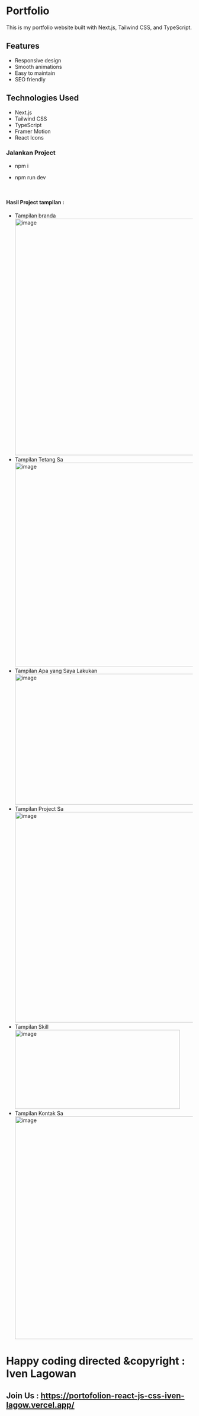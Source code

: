 # Portfolio

This is my portfolio website built with Next.js, Tailwind CSS, and TypeScript.

## Features

- Responsive design
- Smooth animations
- Easy to maintain
- SEO friendly

## Technologies Used

- Next.js
- Tailwind CSS
- TypeScript
- Framer Motion
- React Icons

### Jalankan Project 
- npm i
- npm run dev

  <br>
#### Hasil Project tampilan : <br>
- Tampilan branda <br>
  <img width="1340" height="637" alt="image" src="https://github.com/user-attachments/assets/e9606991-718f-4065-bccb-559cee11c136" /> <br>
- Tampilan Tetang Sa <br>
<img width="1339" height="549" alt="image" src="https://github.com/user-attachments/assets/5ec0cb07-de06-491a-871d-4534cf9d94e6" /> <br>
- Tampilan Apa yang Saya Lakukan <br>
<img width="1284" height="352" alt="image" src="https://github.com/user-attachments/assets/de197dca-3149-49d1-b4e6-2670d7477ca9" /> <br>
- Tampilan Project Sa <br>
<img width="754" height="567" alt="image" src="https://github.com/user-attachments/assets/3a17194a-13c3-4cc5-83a5-3d837fe31189" /> <br>
- Tampilan Skill <br>
<img width="445" height="213" alt="image" src="https://github.com/user-attachments/assets/f0cca5a3-6f85-4ca8-8b8f-15c01e7ff97b" /> <br>
- Tampilan Kontak Sa <br>
<img width="1162" height="600" alt="image" src="https://github.com/user-attachments/assets/b7a78ff9-bb4b-4327-b132-d1380f711ca4" /> <br>

# Happy coding  directed  &copyright : Iven Lagowan <br>
## Join Us : https://portofolion-react-js-css-iven-lagow.vercel.app/







